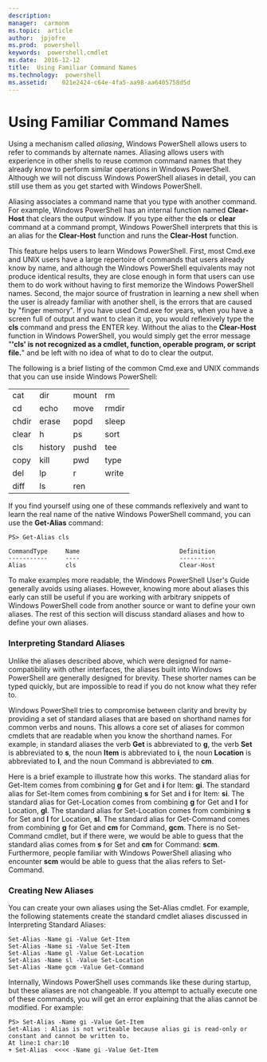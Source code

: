 ```yaml
---
description:  
manager:  carmonm
ms.topic:  article
author:  jpjofre
ms.prod:  powershell
keywords:  powershell,cmdlet
ms.date:  2016-12-12
title:  Using Familiar Command Names
ms.technology:  powershell
ms.assetid:    021e2424-c64e-4fa5-aa98-aa6405758d5d
---
```



# Using Familiar Command Names
Using a mechanism called *aliasing*, Windows PowerShell allows users to refer to commands by alternate names. Aliasing allows users with experience in other shells to reuse common command names that they already know to perform similar operations in Windows PowerShell. Although we will not discuss Windows PowerShell aliases in detail, you can still use them as you get started with Windows PowerShell.

Aliasing associates a command name that you type with another command. For example, Windows PowerShell has an internal function named **Clear-Host** that clears the output window. If you type either the **cls** or **clear** command at a command prompt, Windows PowerShell interprets that this is an alias for the **Clear-Host** function and runs the **Clear-Host** function.

This feature helps users to learn Windows PowerShell. First, most Cmd.exe and UNIX users have a large repertoire of commands that users already know by name, and although the Windows PowerShell equivalents may not produce identical results, they are close enough in form that users can use them to do work without having to first memorize the Windows PowerShell names. Second, the major source of frustration in learning a new shell when the user is already familiar with another shell, is the errors that are caused by "finger memory". If you have used Cmd.exe for years, when you have a screen full of output and want to clean it up, you would reflexively type the **cls** command and press the ENTER key. Without the alias to the **Clear-Host** function in Windows PowerShell, you would simply get the error message "**'cls' is not recognized as a cmdlet, function, operable program, or script file.**" and be left with no idea of what to do to clear the output.

The following is a brief listing of the common Cmd.exe and UNIX commands that you can use inside Windows PowerShell:

|||||
|-|-|-|-|
|cat|dir|mount|rm|
|cd|echo|move|rmdir|
|chdir|erase|popd|sleep|
|clear|h|ps|sort|
|cls|history|pushd|tee|
|copy|kill|pwd|type|
|del|lp|r|write|
|diff|ls|ren||

If you find yourself using one of these commands reflexively and want to learn the real name of the native Windows PowerShell command, you can use the **Get-Alias** command:

```
PS> Get-Alias cls

CommandType     Name                            Definition
-----------     ----                            ----------
Alias           cls                             Clear-Host
```

To make examples more readable, the Windows PowerShell User's Guide generally avoids using aliases. However, knowing more about aliases this early can still be useful if you are working with arbitrary snippets of Windows PowerShell code from another source or want to define your own aliases. The rest of this section will discuss standard aliases and how to define your own aliases.

### Interpreting Standard Aliases
Unlike the aliases described above, which were designed for name-compatibility with other interfaces, the aliases built into Windows PowerShell are generally designed for brevity. These shorter names can be typed quickly, but are impossible to read if you do not know what they refer to.

Windows PowerShell tries to compromise between clarity and brevity by providing a set of standard aliases that are based on shorthand names for common verbs and nouns. This allows a core set of aliases for common cmdlets that are readable when you know the shorthand names. For example, in standard aliases the verb **Get** is abbreviated to **g**, the verb **Set** is abbreviated to **s**, the noun **Item** is abbreviated to **i**, the noun **Location** is abbreviated to **l**, and the noun Command is abbreviated to **cm**.

Here is a brief example to illustrate how this works. The standard alias for Get-Item comes from combining **g** for Get and **i** for Item: **gi**. The standard alias for Set-Item comes from combining **s** for Set and **i** for Item: **si**. The standard alias for Get-Location comes from combining **g** for Get and **l** for Location, **gl**. The standard alias for Set-Location comes from combining **s** for Set and **l** for Location, **sl**. The standard alias for Get-Command comes from combining **g** for Get and **cm** for Command, **gcm**. There is no Set-Command cmdlet, but if there were, we would be able to guess that the standard alias comes from **s** for Set and **cm** for Command: **scm**. Furthermore, people familiar with Windows PowerShell aliasing who encounter **scm** would be able to guess that the alias refers to Set-Command.

### Creating New Aliases
You can create your own aliases using the Set-Alias cmdlet. For example, the following statements create the standard cmdlet aliases discussed in Interpreting Standard Aliases:

```
Set-Alias -Name gi -Value Get-Item
Set-Alias -Name si -Value Set-Item
Set-Alias -Name gl -Value Get-Location
Set-Alias -Name sl -Value Set-Location
Set-Alias -Name gcm -Value Get-Command
```

Internally, Windows PowerShell uses commands like these during startup, but these aliases are not changeable. If you attempt to actually execute one of these commands, you will get an error explaining that the alias cannot be modified. For example:

```
PS> Set-Alias -Name gi -Value Get-Item
Set-Alias : Alias is not writeable because alias gi is read-only or constant and cannot be written to.
At line:1 char:10
+ Set-Alias  <<<< -Name gi -Value Get-Item
```

